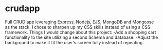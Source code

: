 # crudapp
Full CRUD app leveraging Express, Nodejs, EJS, MongoDB and Mongoose as the stack. 
I chose to sharpen up my CSS skills instead of using a CSS framework. 
Things I would change about this project:
-Add a shopping cart functionality to the site utilizing a second Schema and database. 
-Adjust the background to make it fit the user's screen fully instead of repeating. 

